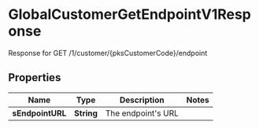 

# GlobalCustomerGetEndpointV1Response

Response for GET /1/customer/{pksCustomerCode}/endpoint

## Properties

| Name | Type | Description | Notes |
|------------ | ------------- | ------------- | -------------|
|**sEndpointURL** | **String** | The endpoint&#39;s URL |  |



